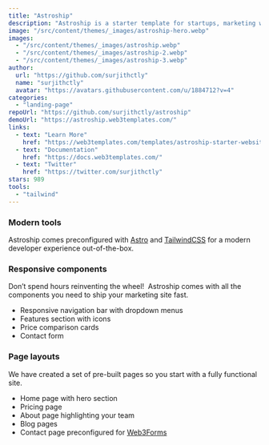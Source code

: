 ```yaml
---
title: "Astroship"
description: "Astroship is a starter template for startups, marketing websites, landing pages & blogs."
image: "/src/content/themes/_images/astroship-hero.webp"
images:
  - "/src/content/themes/_images/astroship.webp"
  - "/src/content/themes/_images/astroship-2.webp"
  - "/src/content/themes/_images/astroship-3.webp"
author:
  url: "https://github.com/surjithctly"
  name: "surjithctly"
  avatar: "https://avatars.githubusercontent.com/u/1884712?v=4"
categories:
  - "landing-page"
repoUrl: "https://github.com/surjithctly/astroship"
demoUrl: "https://astroship.web3templates.com/"
links:
  - text: "Learn More"
    href: "https://web3templates.com/templates/astroship-starter-website-template-for-astro"
  - text: "Documentation"
    href: "https://docs.web3templates.com/"
  - text: "Twitter"
    href: "https://twitter.com/surjithctly"
stars: 989
tools:
  - "tailwind"
---
```


<h3>Modern tools</h3>
<p>
  Astroship comes preconfigured with <a href="https://astro.build">Astro</a> and
  <a href="https://tailwindcss.com">TailwindCSS</a> for a modern developer experience out-of-the-box.
</p>
<h3>Responsive components</h3>
<p>
  Don’t spend hours reinventing the wheel!&nbsp; Astroship comes with all the components you need to
  ship your marketing site fast.
</p>
<ul>
  <li>Responsive navigation bar with dropdown menus</li>
  <li>Features section with icons</li>
  <li>Price comparison cards</li>
  <li>Contact form</li>
</ul>
<h3>Page layouts</h3>
<p>We have created a set of pre-built pages so you start with a fully functional site.</p>
<ul>
  <li>Home page with hero section</li>
  <li>Pricing page</li>
  <li>About page highlighting your team</li>
  <li>Blog pages</li>
  <li>Contact page preconfigured for <a href="https://web3forms.com/">Web3Forms</a></li>
</ul>
